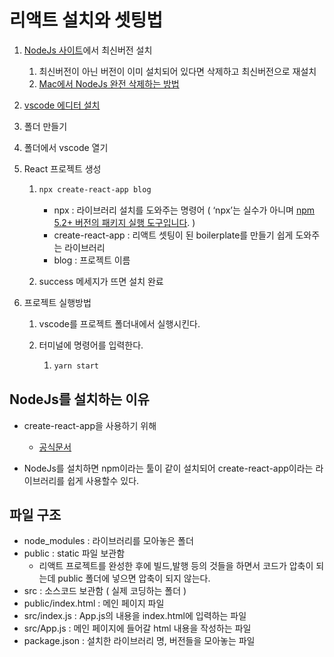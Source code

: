 # 리액트 설치와 셋팅법

1. [NodeJs 사이트](https://nodejs.org/ko/)에서 최신버전 설치

   1. 최신버전이 아닌 버전이 이미 설치되어 있다면 삭제하고 최신버전으로 재설치
   2. [Mac에서 NodeJs 완전 삭제하는 방법](https://velog.io/@minidoo/Node-mac%EC%97%90%EC%84%9C-Node.js-%EC%99%84%EC%A0%84%ED%9E%88-%EC%82%AD%EC%A0%9C%ED%95%98%EA%B8%B0)

2. [vscode 에디터 설치](https://code.visualstudio.com/)

3. 폴더 만들기

4. 폴더에서 vscode 열기

5. React 프로젝트 생성

   1. ```bash
      npx create-react-app blog
      ```

      - npx : 라이브러리 설치를 도와주는 명령어 ( ‘npx’는 실수가 아니며 [npm 5.2+ 버전의 패키지 실행 도구입니다](https://medium.com/@maybekatz/introducing-npx-an-npm-package-runner-55f7d4bd282b). )
      - create-react-app : 리액트 셋팅이 된 boilerplate를 만들기 쉽게 도와주는 라이브러리
      - blog : 프로젝트 이름

   2. success 메세지가 뜨면 설치 완료

6. 프로젝트 실행방법

   1. vscode를 프로젝트 폴더내에서 실행시킨다.

   2. 터미널에 명령어를 입력한다.

      1. ```bash
         yarn start
         ```



## NodeJs를 설치하는 이유

- create-react-app을 사용하기 위해
  - [공식문서](https://ko.reactjs.org/docs/create-a-new-react-app.html)

- NodeJs를 설치하면 npm이라는 툴이 같이 설치되어 create-react-app이라는 라이브러리를 쉽게 사용할수 있다.



## 파일 구조

- node_modules : 라이브러리를 모아놓은 폴더
- public : static 파일 보관함
  - 리액트 프로젝트를 완성한 후에 빌드,발행 등의 것들을 하면서 코드가 압축이 되는데 public 폴더에 넣으면 압축이 되지 않는다.
- src : 소스코드 보관함 ( 실제 코딩하는 폴더 )
- public/index.html : 메인 페이지 파일
- src/index.js : App.js의 내용을 index.html에 입력하는 파일
- src/App.js : 메인 페이지에 들어갈 html 내용을 작성하는 파일
- package.json : 설치한 라이브러리 명, 버전들을 모아놓는 파일
